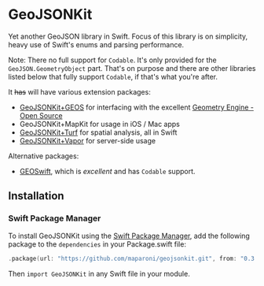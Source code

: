 # GeoJSONKit

Yet another GeoJSON library in Swift. Focus of this library is on simplicity, heavy use of Swift's enums and parsing performance.

Note: There no full support for `Codable`. It's only provided for the `GeoJSON.GeometryObject` part. That's on purpose and there are other libraries listed below that fully support `Codable`, if that's what you're after.

It ~~has~~ will have various extension packages:

- [GeoJSONKit+GEOS](https://gitlab.com/maparoni/geojsonkit-geos) for interfacing with the excellent [Geometry Engine - Open Source](https://trac.osgeo.org/geos)
- GeoJSONKit+MapKit for usage in iOS / Mac apps
- [GeoJSONKit+Turf](https://github.com/maparoni/geojsonkit-turf) for spatial analysis, all in Swift
- [GeoJSONKit+Vapor](https://gitlab.com/maparoni/geojsonkit/snippets/1972906) for server-side usage

Alternative packages:

- [GEOSwift](https://github.com/GEOSwift/GEOSwift), which is *excellent* and has `Codable` support.

## Installation

### Swift Package Manager

To install GeoJSONKit using the [Swift Package Manager](https://swift.org/package-manager/), add the following package to the `dependencies` in your Package.swift file:

```swift
.package(url: "https://github.com/maparoni/geojsonkit.git", from: "0.3.0"),
```

Then `import GeoJSONKit` in any Swift file in your module.
